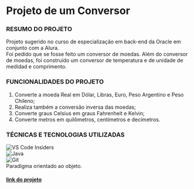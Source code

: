 # Projeto de um Conversor

### **RESUMO DO PROJETO**
Projeto sugerido no curso de especialização em back-end da Oracle em conjunto com a Alura. <br>
Foi pedido que se fosse feito um conversor de moedas. Além do conversor de moedas, foi construído um conversor de temperatura e de unidade de medidad e comprimento.
<br>
### **FUNCIONALIDADES DO PROJETO**
1. Converte a moeda Real em Dólar, Libras, Euro, Peso Argentino e Peso Chileno;
2. Realiza também a conversão inversa das moedas;
3. Converte graus Celsius em graus Fahrenheit e Kelvin;
4. Converte metros em quilômetros, centímetros e decímetros.

### **TÉCNICAS E TECNOLOGIAS UTILIZADAS**
![VS Code Insiders](https://img.shields.io/badge/VS%20Code%20Insiders-35b393.svg?style=for-the-badge&logo=visual-studio-code&logoColor=white) <br>
![Java](https://img.shields.io/badge/java-%23ED8B00.svg?style=for-the-badge&logo=openjdk&logoColor=white) <br>
![Git](https://img.shields.io/badge/git-%23F05033.svg?style=for-the-badge&logo=git&logoColor=white)<br>
Paradigma orientado ao objeto.

#### [link do projeto](https://github.com/DarkFelipe/Projeto_Conversor/tree/projeto/src)




